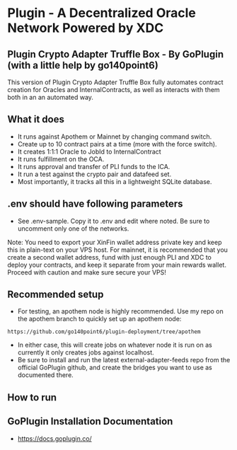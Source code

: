 # Plugin - A Decentralized Oracle Network Powered by XDC
## Plugin Crypto Adapter Truffle Box - By GoPlugin (with a little help by go140point6)

This version of Plugin Crypto Adapter Truffle Box fully automates contract creation for Oracles and InternalContracts, as well as interacts with them both in an an automated way.

## What it does
- It runs against Apothem or Mainnet by changing command switch.
- Create up to 10 contract pairs at a time (more with the force switch).
- It creates 1:1:1 Oracle to JobId to InternalContract
- It runs fulfillment on the OCA.
- It runs approval and transfer of PLI funds to the ICA.
- It run a test against the crypto pair and datafeed set.
- Most importantly, it tracks all this in a lightweight SQLite database.

## .env should have following parameters
- See .env-sample.  Copy it to .env and edit where noted. Be sure to uncomment only one of the networks.

Note: You need to export your XinFin wallet address private key and keep this in plain-text on your VPS host.  For mainnet, it is recommended that you
create a second wallet address, fund with just enough PLI and XDC to deploy your contracts, and keep it separate from your main rewards wallet.
Proceed with caution and make sure secure your VPS!

## Recommended setup

- For testing, an apothem node is highly recommended.  Use my repo on the apothem branch to quickly set up an apothem node:
```
https://github.com/go140point6/plugin-deployment/tree/apothem
```
- In either case, this will create jobs on whatever node it is run on as currently it only creates jobs against localhost.
- Be sure to install and run the latest external-adapter-feeds repo from the official GoPlugin github, and create the bridges you want to use as documented there.

## How to run

### 



## GoPlugin Installation Documentation
- https://docs.goplugin.co/